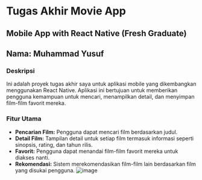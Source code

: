# Tugas Akhir Movie App

## Mobile App with React Native (Fresh Graduate)
## Nama: Muhammad Yusuf



### Deskripsi
Ini adalah proyek tugas akhir saya untuk aplikasi mobile yang dikembangkan menggunakan React Native. Aplikasi ini bertujuan untuk memberikan pengguna kemampuan untuk mencari, menampilkan detail, dan menyimpan film-film favorit mereka.

### Fitur Utama
- **Pencarian Film:** Pengguna dapat mencari film berdasarkan judul.
- **Detail Film:** Tampilan detail untuk setiap film termasuk informasi seperti sinopsis, rating, dan tahun rilis.
- **Favorit:** Pengguna dapat menandai film-film favorit mereka untuk diakses nanti.
- **Rekomendasi:** Sistem merekomendasikan film-film lain berdasarkan film yang disukai pengguna.
![image](https://github.com/MuhammadYusuf07/Movie_app/assets/124348537/3cfbcff7-4513-4120-802c-cacf10ebf22b)

